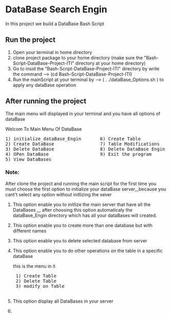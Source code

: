# DataBase Search Engin
 In this project we build a DataBase Bash Script 
## Run the project
1. Open your terminal in home directory
2. clone project package to your home directory (make sure the "Bash-Script-DataBase-Project-ITI" directory at your home    directory)
3. Go to insid the "Bash-Script-DataBase-Project-ITI" directory by write the command --> (cd Bash-Script-DataBase-Project-ITI)
4. Run the mainScript at your terminal by --> ( . ./dataBase_Options.sh ) to apply any dataBase operation

## After running the project
The main menu will displayed in your terminal and you have all options of dataBase 

Welcom To Main Menu Of DataBase
<pre>
1) initialize_dataBase_Engin       6) Create Table
2) Create DataBase                 7) Table Modifications
3) Delete DataBase                 8) Delete DataBase Engin
4) OPen DataBase                   9) Exit the program
5) View DataBases
</pre>

### Note:
After clone the project and running the main script for the first time you must choose the first option to initialize your dataBase server,,,because you cant't select any option without initlizing the sever


1) This option enable you to initlize the main server that have all the DataBases ,,, after choosing this option automaticaly
   the dataBase_Engin directory which has all your dataBases will created.
   
2) This option enable you to create more than one database but with different names

3) This option enable you to delete selected database from server

4) This option enable you to do other operations on the table in a specific dataBase 
    
    this is the menu in it 
    <pre>
    1) Create Table
    2) Delete Table
    3) modify on Table
    </pre>
    
5) This option display all DataBases in your server

6) 
